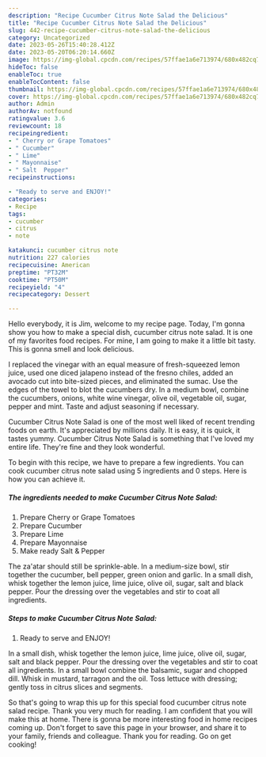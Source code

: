 ```yaml
---
description: "Recipe Cucumber Citrus Note Salad the Delicious"
title: "Recipe Cucumber Citrus Note Salad the Delicious"
slug: 442-recipe-cucumber-citrus-note-salad-the-delicious
category: Uncategorized
date: 2023-05-26T15:40:28.412Z
date: 2023-05-20T06:20:14.660Z
image: https://img-global.cpcdn.com/recipes/57ffae1a6e713974/680x482cq70/cucumber-citrus-note-salad-recipe-main-photo.jpg
hideToc: false
enableToc: true
enableTocContent: false
thumbnail: https://img-global.cpcdn.com/recipes/57ffae1a6e713974/680x482cq70/cucumber-citrus-note-salad-recipe-main-photo.jpg
cover: https://img-global.cpcdn.com/recipes/57ffae1a6e713974/680x482cq70/cucumber-citrus-note-salad-recipe-main-photo.jpg
author: Admin
authorAv: notfound
ratingvalue: 3.6
reviewcount: 18
recipeingredient:
- " Cherry or Grape Tomatoes"
- " Cucumber"
- " Lime"
- " Mayonnaise"
- " Salt  Pepper"
recipeinstructions:

- "Ready to serve and ENJOY!"
categories:
- Recipe
tags:
- cucumber
- citrus
- note

katakunci: cucumber citrus note 
nutrition: 227 calories
recipecuisine: American
preptime: "PT32M"
cooktime: "PT50M"
recipeyield: "4"
recipecategory: Dessert

---
```



Hello everybody, it is Jim, welcome to my recipe page. Today, I'm gonna show you how to make a special dish, cucumber citrus note salad. It is one of my favorites food recipes. For mine, I am going to make it a little bit tasty. This is gonna smell and look delicious.

I replaced the vinegar with an equal measure of fresh-squeezed lemon juice, used one diced jalapeno instead of the fresno chiles, added an avocado cut into bite-sized pieces, and eliminated the sumac. Use the edges of the towel to blot the cucumbers dry. In a medium bowl, combine the cucumbers, onions, white wine vinegar, olive oil, vegetable oil, sugar, pepper and mint. Taste and adjust seasoning if necessary.

Cucumber Citrus Note Salad is one of the most well liked of recent trending foods on earth. It's appreciated by millions daily. It is easy, it is quick, it tastes yummy. Cucumber Citrus Note Salad is something that I've loved my entire life. They're fine and they look wonderful.


To begin with this recipe, we have to prepare a few ingredients. You can cook cucumber citrus note salad using 5 ingredients and 0 steps. Here is how you can achieve it.

<!--inarticleads1-->

##### The ingredients needed to make Cucumber Citrus Note Salad:

1. Prepare  Cherry or Grape Tomatoes
1. Prepare  Cucumber
1. Prepare  Lime
1. Prepare  Mayonnaise
1. Make ready  Salt &amp; Pepper


The za&#39;atar should still be sprinkle-able. In a medium-size bowl, stir together the cucumber, bell pepper, green onion and garlic. In a small dish, whisk together the lemon juice, lime juice, olive oil, sugar, salt and black pepper. Pour the dressing over the vegetables and stir to coat all ingredients. 

<!--inarticleads2-->

##### Steps to make Cucumber Citrus Note Salad:


1. Ready to serve and ENJOY!

In a small dish, whisk together the lemon juice, lime juice, olive oil, sugar, salt and black pepper. Pour the dressing over the vegetables and stir to coat all ingredients. In a small bowl combine the balsamic, sugar and chopped dill. Whisk in mustard, tarragon and the oil. Toss lettuce with dressing; gently toss in citrus slices and segments. 

So that's going to wrap this up for this special food cucumber citrus note salad recipe. Thank you very much for reading. I am confident that you will make this at home. There is gonna be more interesting food in home recipes coming up. Don't forget to save this page in your browser, and share it to your family, friends and colleague. Thank you for reading. Go on get cooking!
